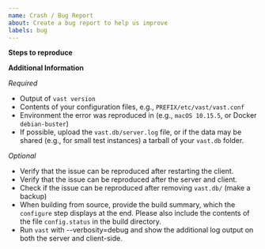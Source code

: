 ```yaml
---
name: Crash / Bug Report
about: Create a bug report to help us improve
labels: bug
---
```


**Steps to reproduce**
<!-- Describe the steps that lead to the crash or hanging. -->

**Additional Information**
<!-- The following survey helps developers triage your issue. Please fill out the *Required* section, and add what feels related in the *Optional* section. -->

*Required*
- Output of `vast version`
- Contents of your configuration files, e.g., `PREFIX/etc/vast/vast.conf`
- Environment the error was reproduced in (e.g., `macOS 10.15.5`, or Docker `debian-buster`)
- If possible, upload the `vast.db/server.log` file, or if the data may be shared (e.g., for small test instances) a tarball of your `vast.db` folder.

*Optional*
<!-- The following steps are optional but give us extra context that helps us reproduce the issue locally. -->

- Verify that the issue can be reproduced after restarting the client.
- Verify that the issue can be reproduced after the server and client.
- Check if the issue can be reproduced after removing `vast.db/` (make a backup)
- When building from source, provide the build summary, which the `configure` step displays at the end. Please also include the contents of the file `config.status` in the build directory.
- Run `vast` with --verbosity=debug and show the additional log output on both the server and client-side.
